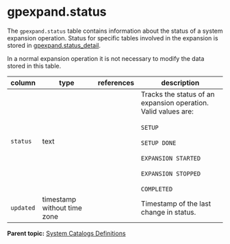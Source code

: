 # gpexpand.status 

The `gpexpand.status` table contains information about the status of a system expansion operation. Status for specific tables involved in the expansion is stored in [gpexpand.status\_detail](gp_expansion_tables.html).

In a normal expansion operation it is not necessary to modify the data stored in this table.

|column|type|references|description|
|------|----|----------|-----------|
|`status`|text| |Tracks the status of an expansion operation. Valid values are:<br/><br/>`SETUP`<br/><br/>`SETUP DONE`<br/><br/>`EXPANSION STARTED`<br/><br/>`EXPANSION STOPPED`<br/><br/>`COMPLETED`|
|`updated`|timestamp without time zone| |Timestamp of the last change in status.|

**Parent topic:** [System Catalogs Definitions](../system_catalogs/catalog_ref-html.html)

